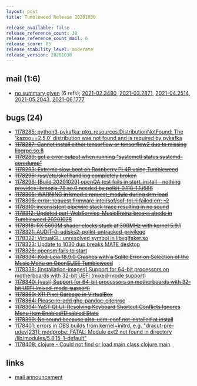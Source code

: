 ```yaml
---
layout: post
title: Tumbleweed Release 20201030

release_available: false
release_reference_count: 30
release_reference_count_mail: 6
release_score: 85
release_stability_level: moderate
release_version: 20201030
---
```


## mail (1:6)

- [no summary given](https://lists.opensuse.org/archives/list/factory@lists.opensuse.org/thread/UV43RLFDMGOSWTLOZOAS2VI2O6DETIR6) (6 refs); [2021-02.3480](https://lists.opensuse.org/archives/list/factory@lists.opensuse.org/thread/UV43RLFDMGOSWTLOZOAS2VI2O6DETIR6), [2021-03.2871](https://lists.opensuse.org/archives/list/factory@lists.opensuse.org/thread/UV43RLFDMGOSWTLOZOAS2VI2O6DETIR6), [2021-04.2514](https://lists.opensuse.org/archives/list/factory@lists.opensuse.org/thread/UV43RLFDMGOSWTLOZOAS2VI2O6DETIR6), [2021-05.2043](https://lists.opensuse.org/archives/list/factory@lists.opensuse.org/thread/UV43RLFDMGOSWTLOZOAS2VI2O6DETIR6), [2021-06.1777](https://lists.opensuse.org/archives/list/factory@lists.opensuse.org/thread/UV43RLFDMGOSWTLOZOAS2VI2O6DETIR6)

## bugs (24)

<!--more-->

- [1178285: python3-pykafka: pkg_resources.DistributionNotFound: The 'kazoo==2.5.0' distribution was not found and is required by pykafka](https://bugzilla.opensuse.org/show_bug.cgi?id=1178285)
- ~~[1178287: Cannot install either tensorflow or tensorflow2 due to missing libgrpc.so.8](https://bugzilla.opensuse.org/show_bug.cgi?id=1178287)~~
- ~~[1178289: get a error output when running "systemctl status systemd-coredump"](https://bugzilla.opensuse.org/show_bug.cgi?id=1178289)~~
- ~~[1178293: Extreme slow boot on Raspberry Pi 4B using Tumbleweed](https://bugzilla.opensuse.org/show_bug.cgi?id=1178293)~~
- ~~[1178296: /usr/etc/skel handling completely broken](https://bugzilla.opensuse.org/show_bug.cgi?id=1178296)~~
- ~~[1178298: \[Build 20201029\] openQA test fails in start_install - nothing provides libmozjs-78.so.0 needed by polkit-0.118-1.1.i586](https://bugzilla.opensuse.org/show_bug.cgi?id=1178298)~~
- ~~[1178305: WARNING in kmod.c request_module during drm load](https://bugzilla.opensuse.org/show_bug.cgi?id=1178305)~~
- ~~[1178306: error: request firmware intel/sof/sof-tgl.ri failed err: -2](https://bugzilla.opensuse.org/show_bug.cgi?id=1178306)~~
- ~~[1178310: inconsistent pipewire stack trace resulting in no sound](https://bugzilla.opensuse.org/show_bug.cgi?id=1178310)~~
- ~~[1178312: Updated perl-WebService-MusicBrainz breaks abcde in Tumbleweed 20201028](https://bugzilla.opensuse.org/show_bug.cgi?id=1178312)~~
- ~~[1178318: RX 5600M shader clocks stuck at 300MHz with kernel 5.9.1](https://bugzilla.opensuse.org/show_bug.cgi?id=1178318)~~
- ~~[1178321: AUDIT-0: udisks2: polkit-untracked-privilege](https://bugzilla.opensuse.org/show_bug.cgi?id=1178321)~~
- [1178322: VirtualGL: unresolved symbol in libvglfaker.so](https://bugzilla.opensuse.org/show_bug.cgi?id=1178322)
- [1178323: Update to 1030 dup breaks MATE desktop](https://bugzilla.opensuse.org/show_bug.cgi?id=1178323)
- ~~[1178326: opensm fails to start](https://bugzilla.opensuse.org/show_bug.cgi?id=1178326)~~
- ~~[1178334: Kodi Leia 18.9.0 Crashes with a Sqlite Error on Selection of the Music Menu on OpenSUSE Tumbleweed](https://bugzilla.opensuse.org/show_bug.cgi?id=1178334)~~
- [1178338: \[installation-images\] Support for 64-bit processors on motherboards with 32-bit UEFI (mixed-mode support)](https://bugzilla.opensuse.org/show_bug.cgi?id=1178338)
- ~~[1178340: \[yast\] Support for 64-bit processors on motherboards with 32-bit UEFI (mixed-mode support)](https://bugzilla.opensuse.org/show_bug.cgi?id=1178340)~~
- ~~[1178360: X11 Pixel Garbage in VirtualBox](https://bugzilla.opensuse.org/show_bug.cgi?id=1178360)~~
- ~~[1178364: Please re-add ghc-pandoc-citeproc](https://bugzilla.opensuse.org/show_bug.cgi?id=1178364)~~
- ~~[1178394: YaST Qt UI: Resolving Keyboard Shortcut Conflicts Ignores Menu Item Enabled/Disabled State](https://bugzilla.opensuse.org/show_bug.cgi?id=1178394)~~
- ~~[1178399: No sound because alsa-ucm-conf not installed at install](https://bugzilla.opensuse.org/show_bug.cgi?id=1178399)~~
- [1178401: errors in OBS builds from kernel+initrd, e.g. "dracut-pre-udev\[231\]: modprobe: FATAL: Module ext2 not found in directory /lib/modules/5.8.15-1-default"](https://bugzilla.opensuse.org/show_bug.cgi?id=1178401)
- [1178408: clojure -  Could not find or load main class clojure.main](https://bugzilla.opensuse.org/show_bug.cgi?id=1178408)



## links

- [mail announcement](https://lists.opensuse.org/archives/list/factory@lists.opensuse.org/thread/UV43RLFDMGOSWTLOZOAS2VI2O6DETIR6)

